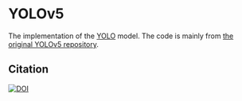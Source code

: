 # YOLOv5
The implementation of the [YOLO](https://arxiv.org/abs/1506.02640) model.
The code is mainly from [the original YOLOv5 repository](https://github.com/ultralytics/yolov5).

## Citation
[![DOI](https://zenodo.org/badge/264818686.svg)](https://zenodo.org/badge/latestdoi/264818686)